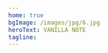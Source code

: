 ```yaml
---
home: true
bgImage: /images/jpg/6.jpg
heroText: VANILLA NOTE
tagline:
---
```


<style>
.hero {
  padding: 0 0 !important;
}
.overlay {
  align-items: center;
  justify-content: center;
  height:100%;
  width:100%;
  background: rgba(0, 0, 0, 0.5);
  display: flex;
  padding: 0 20px;
}
</style>

<script>
export default {
  props: ['slot-key'],
  data () {
    return {
      index : 7
    }
  },
  mounted () {
    // function getRandomBgImage() {
    //   function getRandomInt(min, max) {
    //     min = Math.ceil(min);
    //     max = Math.floor(max);
    //     return Math.floor(Math.random() * (max - min) + min); //The maximum is exclusive and the minimum is inclusive
    //   }
    //   let index = getRandomInt(1, 8);
    //   return "url(/images/jpg/" + index + ".jpg)";
    // };
    // document.getElementsByClassName("hero")[0].style.backgroundImage = getRandomBgImage()
    heroImagePath = document.getElementsByClassName("hero")[0].style.backgroundImage
    nextImageNum = Number(heroImagePath.replace(/[^0-9]/g, '')) + 1
    if(nextImageNum <= 7){
      document.getElementsByClassName("hero")[0].style.backgroundImage = heroImagePath.replace(/[0-9]/g, nextImageNum.toString());
    }else{
      document.getElementsByClassName("hero")[0].style.backgroundImage = heroImagePath.replace(/[0-9]/g, "1");
    }
  }
}
</script>
